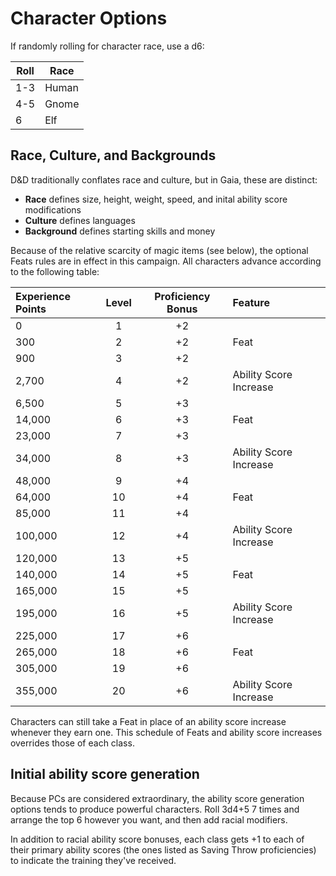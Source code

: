 # Character Options

If randomly rolling for character race, use a d6:

Roll | Race
---- | ----
1-3 | Human
4-5 | Gnome
6 | Elf

## Race, Culture, and Backgrounds

D&D traditionally conflates race and culture, but in Gaia, these are distinct:

- **Race** defines size, height, weight, speed, and inital ability score modifications
- **Culture** defines languages
- **Background** defines starting skills and money

Because of the relative scarcity of magic items (see below), the optional Feats rules are in effect in this campaign.  All characters advance according to the following table:

Experience Points | Level | Proficiency Bonus | Feature
:---|:---:|:---:|:---
0	| 1	| +2 | 
300	| 2	| +2 | Feat
900	| 3	| +2 | 
2,700	| 4	| +2 | Ability Score Increase
6,500	| 5	| +3 | 
14,000	| 6	| +3 | Feat
23,000	| 7	| +3 | 
34,000	| 8	| +3 | Ability Score Increase
48,000	| 9	| +4 | 
64,000	| 10 | +4 | Feat
85,000	| 11 | +4 | 
100,000 | 12 | +4 | Ability Score Increase
120,000 | 13 | +5 | 
140,000 | 14 | +5 | Feat
165,000 | 15 | +5 | 
195,000 | 16 | +5 | Ability Score Increase
225,000 | 17 | +6 | 
265,000 | 18 | +6 | Feat
305,000 | 19 | +6 | 
355,000 | 20 | +6 | Ability Score Increase

Characters can still take a Feat in place of an ability score increase whenever they earn one.  This schedule of Feats and ability score increases overrides those of each class.

## Initial ability score generation

Because PCs are considered extraordinary, the ability score generation options tends to produce powerful characters.  Roll 3d4+5 7 times and arrange the top 6 however you want, and then add racial modifiers.

In addition to racial ability score bonuses, each class gets +1 to each of their primary ability scores (the ones listed as Saving Throw proficiencies) to indicate the training they've received.
